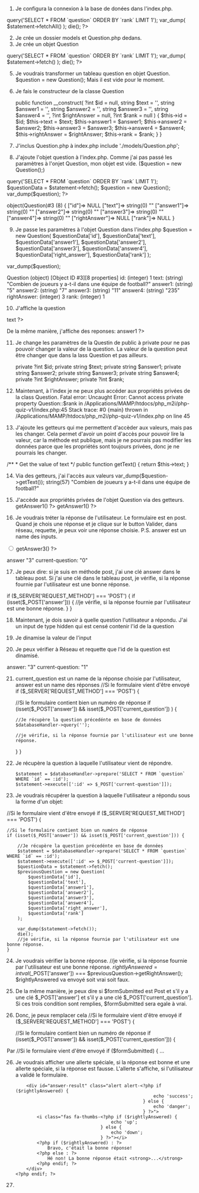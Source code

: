 1. Je configura la connexion à la base de donées dans l'index.php.
<?php

$databaseHandler = new PDO('mysql:host=localhost;dbname=quizv1', 'root', 'root');
$statement = $databaseHandler->query('SELECT * FROM `question` ORDER BY `rank` LIMIT 1');
var_dump(
    $statement->fetchAll()
);
die();
?>

2. Je crée un dossier models et Question.php dedans.
3. Je crée un objet Question
<?php

class Question
{
    public ?int $id;
    public string $text;
    public string $answer1;
    public string $answer2;
    public string $answer3;
    public string $answer4;
    public ?int $rightAnswer;
    public ?int $rank;
}

4. Je cherche la premiqère question dans la base de données

<?php

$databaseHandler = new PDO('mysql:host=localhost;dbname=quizv1', 'root', 'root');
$statement = $databaseHandler->query('SELECT * FROM `question` ORDER BY `rank` LIMIT 1');

var_dump(
    $statement->fetch()
);
die();
?>

5. Je voudrais transformer un tableau question en objet Question.
$question = new Question(); Mais il est vide pour le moment.

6. Je fais le constructeur de la classe Question

   public function __construct(
        ?int $id = null,
        string $text = '',
        string $answer1 = '',
        string $answer2 = '',
        string $answer3 = '',
        string $answer4 = '',
        ?int $rightAnswer = null,
        ?int $rank = null
    ) {
        $this->id = $id;
        $this->text = $text;
        $this->answer1 = $answer1;
        $this->answer2 = $answer2;
        $this->answer3 = $answer3;
        $this->answer4 = $answer4;
        $this->rightAnswer = $rightAnswer;
        $this->rank = $rank;
    }
}

7. J'inclus Question.php à index.php
 include './models/Question.php';
 
8. J'ajoute l'objet question à l'index.php.
Comme j'ai pas passé les paramètres à l'onjet Question, mon objet est vide.
($question = new Question();)

<?php

include './models/Question.php';

$databaseHandler = new PDO('mysql:host=localhost;dbname=quizv1', 'root', 'root');
$statement = $databaseHandler->query('SELECT * FROM `question` ORDER BY `rank` LIMIT 1');
$questionData = $statement->fetch();
$question = new Question();

var_dump($question);
?>

object(Question)#3 (8) { ["id"]=> NULL ["text"]=> string(0) "" ["answer1"]=> string(0) "" ["answer2"]=> string(0) "" ["answer3"]=> string(0) "" ["answer4"]=> string(0) "" ["rightAnswer"]=> NULL ["rank"]=> NULL }

9. Je passe les paramètres à l'objet Question dans l'index.php
$question = new Question(
    $questionData['id'],
    $questionData['text'],
    $questionData['answer1'],
    $questionData['answer2'],
    $questionData['answer3'],
    $questionData['answer4'],
    $questionData['right_answer'],
    $questionData['rank']
);

var_dump($question);

Question (object) [Object ID #3][8 properties]
id: (integer) 1 
text: (string) "Combien de joueurs y a-t-il dans une équipe de football?"
answer1: (string) "5"
answer2: (string) "7"
answer3: (string) "11"
answer4: (string) "235"
rightAnswer: (integer) 3 
rank: (integer) 1

10. J'affiche la question
 <p id="current-question-text" class="question-text"><?= $question->text ?></p>
 De la même manière, j'affiche des reponses:
  <label class="custom-control-label" for="answer1" id="answer1-caption"><?= $question->answer1 ?></label>

11. Je change les paramètres de la Questin de public à private pour ne pas pouvoir changer la valeur de la question.
La valeur de la question peut être changer que dans la lass Question et pas ailleurs.

    private ?int $id;
    private string $text;
    private string $answer1;
    private string $answer2;
    private string $answer3;
    private string $answer4;
    private ?int $rightAnswer;
    private ?int $rank;

12. Maintenant, à l'index je ne peux plus accéder aux propriétés privées de la class Question.
Fatal error: Uncaught Error: Cannot access private property Question::$rank in /Applications/MAMP/htdocs/php_m2i/php-quiz-v1/index.php:45 Stack trace: #0 {main} thrown in /Applications/MAMP/htdocs/php_m2i/php-quiz-v1/index.php on line 45

13. J'ajoute les getteurs qui me permettent d'accèder aux valeurs, mais pas les changer.
Cela permet d'avoir un point d'accès pour pouvoir lire la valeur, car la méthode est publique, mais je ne pourrais pas modifier les données parce que les propriétés sont toujours privées, donc je ne pourrais les changer. 

   /**
     * Get the value of text
     */ 
    public function getText()
    {
        return $this->text;
    }

14. Via des getteurs, j'ai l'accès aux valeurs
var_dump($question->getText());
string(57) "Combien de joueurs y a-t-il dans une équipe de football?"

15. J'accède aux propriétés privées de l'objet Question via des getteurs. <?= $question->getAnswer1() ?>
 <label class="custom-control-label" for="answer1" id="answer1-caption"><?= $question->getAnswer1() ?></label>

16. Je voudrais tréter la réponse de l'utilisateur. 
Le formulaire est en post. Quand je chois une réponse et je clique sur le button Valider, dans réseau, requette, je peux voir une réponse choisie. 
P.S. answer est un name des inputs.
  <div class="custom-control custom-radio mb-2">
                    <input class="custom-control-input" type="radio" name="answer" id="answer3" value="3">
                    <label class="custom-control-label" for="answer3" id="answer3-caption"><?= $question->getAnswer3() ?></label>
                </div>

answer	"3"
current-question: "0"

17. Je peux dire: si je suis en méthode post, j'ai une clé answer dans le tableau post.
Si j'ai une clé dans le tableau post, je vérifie, si la réponse fournie par l'utilisateur est une bonne réponse.

if ($_SERVER['REQUEST_METHOD'] === 'POST') {
    if (isset($_POST['answer'])) {
        //je vérifie, si la réponse fournie par l'utilisateur est une bonne réponse.
    }
}

18. Maintenant, je dois savoir à quelle question l'utilisateur a répondu.
J'ai un input de type hidden qui est censé contenir l'id de la question
 <input type="hidden" name="current-question" value="0" />

19. Je dinamise la valeur de l'input
 <input type="hidden" name="current-question" value="<?= $question->getId() ?>" />

20. Je peux vérifier à Réseau et requette que l'id de la question est dinamisé. 

answer:	"3"
current-question: "1"

21. current_question est un name de la réponse choisie par l'utilisateur, answer est un name des réponses
//Si le formulaire vient d'être envoyé
if ($_SERVER['REQUEST_METHOD'] === 'POST') {
    
    //Si le formulaire contient bien un numéro de réponse
    if (isset($_POST['answer']) && isset($_POST['current_question']) ) {

        //Je récupère la question précedénte en base de données
        $databaseHandler->query('');

        //je vérifie, si la réponse fournie par l'utilisateur est une bonne réponse.
    }
}

22. Je récupère la question à laquelle l'utilisateur vient de répondre. 
   
        $statement = $databaseHandler->prepare('SELECT * FROM `question` WHERE `id` == :id');
        $statement->execute([':id' => $_POST['current-question']]);
       
23. Je voudrais récupérer la question à laquelle l'utilisateur a répondu sous la forme d'un objet:

//Si le formulaire vient d'être envoyé
if ($_SERVER['REQUEST_METHOD'] === 'POST') {

    //Si le formulaire contient bien un numéro de réponse
    if (isset($_POST['answer']) && isset($_POST['current_question'])) {

        //Je récupère la question précedénte en base de données
        $statement = $databaseHandler->prepare('SELECT * FROM `question` WHERE `id` == :id');
        $statement->execute([':id' => $_POST['current-question']]);
        $questionData = $statement->fetch();
        $previousQuestion = new Question(
            $questionData['id'],
            $questionData['text'],
            $questionData['answer1'],
            $questionData['answer2'],
            $questionData['answer3'],
            $questionData['answer4'],
            $questionData['right_answer'],
            $questionData['rank']
        );

        var_dump($statement->fetch());
        die();
        //je vérifie, si la réponse fournie par l'utilisateur est une bonne réponse.
    }

24. Je voudrais vérifier la bonne réponse.
  //je vérifie, si la réponse fournie par l'utilisateur est une bonne réponse.
        $rightlyAnswered = intval($_POST['answer']) === $previousQuestion->getRightAnswer();
        $rightlyAnswered va envoyé soit vrai soit faux.

25. De la même manière, je peux dire si $formSubmitted est Post et s'il y a une clé $_POST['answer'] et s'il y a une clé $_POST['current_question']. Si ces trois condition sont remplies, $formSubmitted sera egale à vrai.

25. Donc, je peux remplacer cela
//Si le formulaire vient d'être envoyé
if ($_SERVER['REQUEST_METHOD'] === 'POST') {

    //Si le formulaire contient bien un numéro de réponse
    if (isset($_POST['answer']) && isset($_POST['current_question'])) {

Par //Si le formulaire vient d'être envoyé
if ($formSubmitted) { ...

26. Je voudrais afficher une allerte spéciale, si la réponse est bonne et une allerte spéciale, si la réponse est fausse. L'allerte s'affiche, si l'utilisateur a validé le formulaire.

    <?php if ($formSubmitted) : ?>
            <div id="answer-result" class="alert alert-<?php if ($rightlyAnswered) {
                                                            echo 'success';
                                                        } else {
                                                            echo 'danger';
                                                        } ?>">
                <i class="fas fa-thumbs-<?php if ($rightlyAnswered) {
                                            echo 'up';
                                        } else {
                                            echo 'down';
                                        } ?>"></i>
                <?php if ($rightlyAnswered) : ?>
                    Bravo, c'était la bonne réponse!
                <?php else : ?>
                    Hé non! La bonne réponse était <strong>...</strong>
                <?php endif; ?>
            </div>
        <?php endif; ?>

27. 
